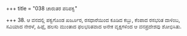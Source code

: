 +++
title = "038 ಚಾರುತರ ಪರಿಪಕ್ವ"

+++
38. ಆ ವನದಲ್ಲಿ ಪಕ್ವಗೊಂಡ ಖರ್ಜೂರ, ರಸಧಾರೆಯಿಂದ ಕೂಡಿದ ಕಬ್ಬು, ಕೆಂಪಾದ ರಸಭರಿತ ದಾಳಿಂಬ, ಸವಿಯಾದ ನೇರಳೆ, ಹಿಪ್ಪೆ, ಹಲಸು ಮುಂತಾದ ಫಲಭರಿತವಾದ ಅನೇಕ ವೃಕ್ಷಗಳಿಂದ ಆ ವನಪ್ರದೇಶವು ಶೋಭಿಸಿತು.